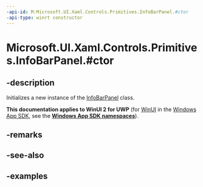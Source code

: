 ```yaml
---
-api-id: M:Microsoft.UI.Xaml.Controls.Primitives.InfoBarPanel.#ctor
-api-type: winrt constructor
---
```


# Microsoft.UI.Xaml.Controls.Primitives.InfoBarPanel.#ctor

<!--
public InfoBarPanel ();
-->


## -description

Initializes a new instance of the [InfoBarPanel](infobarpanel.md) class.

**This documentation applies to WinUI 2 for UWP** (for [WinUI](/windows/apps/winui/winui3/) in the [Windows App SDK](/windows/apps/windows-app-sdk/), see the **[Windows App SDK namespaces](/windows/windows-app-sdk/api/winrt/)**).

## -remarks

## -see-also

## -examples


